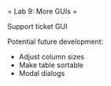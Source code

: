 = Lab 9: More GUIs =

Support ticket GUI

Potential future development:
* Adjust column sizes
* Make table sortable
* Modal dialogs


